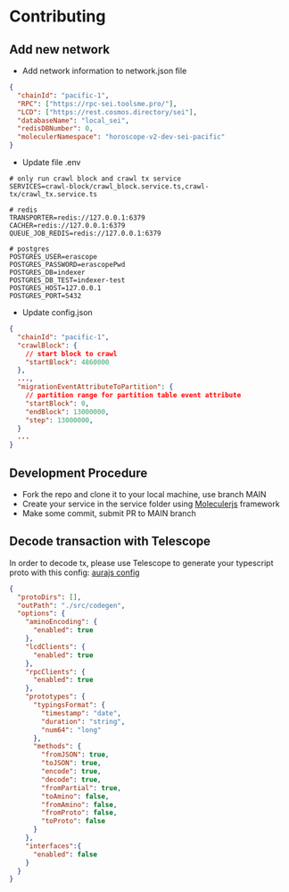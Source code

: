 # Contributing

## Add new network

-   Add network information to network.json file
``` json
{
  "chainId": "pacific-1",
  "RPC": ["https://rpc-sei.toolsme.pro/"],
  "LCD": ["https://rest.cosmos.directory/sei"],
  "databaseName": "local_sei",
  "redisDBNumber": 0,
  "moleculerNamespace": "horoscope-v2-dev-sei-pacific"
}
```
- Update file .env
``` env
# only run crawl block and crawl tx service
SERVICES=crawl-block/crawl_block.service.ts,crawl-tx/crawl_tx.service.ts

# redis
TRANSPORTER=redis://127.0.0.1:6379
CACHER=redis://127.0.0.1:6379
QUEUE_JOB_REDIS=redis://127.0.0.1:6379

# postgres
POSTGRES_USER=erascope
POSTGRES_PASSWORD=erascopePwd
POSTGRES_DB=indexer
POSTGRES_DB_TEST=indexer-test
POSTGRES_HOST=127.0.0.1
POSTGRES_PORT=5432
```
- Update config.json
```json
{
  "chainId": "pacific-1",
  "crawlBlock": {
    // start block to crawl
    "startBlock": 4860000
  },
  ...,
  "migrationEventAttributeToPartition": {
    // partition range for partition table event attribute
    "startBlock": 0,
    "endBlock": 13000000,
    "step": 13000000,
  }
  ...
}
```

## Development Procedure

- Fork the repo and clone it to your local machine, use branch MAIN
- Create your service in the service folder using [Moleculerjs](https://moleculer.services/) framework
- Make some commit, submit PR to MAIN branch

## Decode transaction with Telescope
In order to decode tx, please use Telescope to generate your typescript proto with this config: [aurajs config](https://github.com/aura-nw/aurajs/blob/feat/aurad-v0.7.2/.telescope.json)
```json
{
  "protoDirs": [],
  "outPath": "./src/codegen",
  "options": {
    "aminoEncoding": {
      "enabled": true
    },
    "lcdClients": {
      "enabled": true
    },
    "rpcClients": {
      "enabled": true
    },
    "prototypes": {
      "typingsFormat": {
        "timestamp": "date",
        "duration": "string",
        "num64": "long"
      },
      "methods": {
        "fromJSON": true,
        "toJSON": true,
        "encode": true,
        "decode": true,
        "fromPartial": true,
        "toAmino": false,
        "fromAmino": false,
        "fromProto": false,
        "toProto": false
      }
    },
    "interfaces":{
      "enabled": false
    }
  }
}
```


